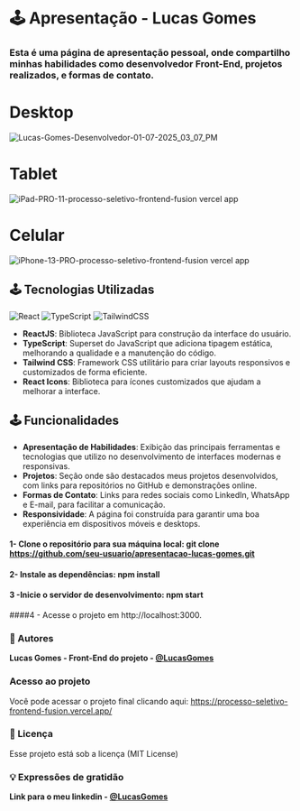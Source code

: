 

# 🕹️ Apresentação - Lucas Gomes

### Esta é uma página de apresentação pessoal, onde compartilho minhas **habilidades** como desenvolvedor Front-End, **projetos** realizados, e formas de contato.</br>
# Desktop
![Lucas-Gomes-Desenvolvedor-01-07-2025_03_07_PM](https://github.com/user-attachments/assets/3ce6f341-4578-4d71-9c8d-7a8c68184a6a)

# Tablet 
![iPad-PRO-11-processo-seletivo-frontend-fusion vercel app](https://github.com/user-attachments/assets/76f1b13a-9105-4350-b66d-84088dc55301)

# Celular
![iPhone-13-PRO-processo-seletivo-frontend-fusion vercel app](https://github.com/user-attachments/assets/80d537d8-2178-4523-a418-98cb6936de22)




## 🕹️ Tecnologias Utilizadas
![React](https://img.shields.io/badge/react-%2320232a.svg?style=for-the-badge&logo=react&logoColor=%2361DAFB) ![TypeScript](https://img.shields.io/badge/typescript-%23007ACC.svg?style=for-the-badge&logo=typescript&logoColor=white) ![TailwindCSS](https://img.shields.io/badge/tailwindcss-%2338B2AC.svg?style=for-the-badge&logo=tailwind-css&logoColor=white)

- **ReactJS**: Biblioteca JavaScript para construção da interface do usuário.</br>
- **TypeScript**: Superset do JavaScript que adiciona tipagem estática, melhorando a qualidade e a manutenção do código.</br>
- **Tailwind CSS**: Framework CSS utilitário para criar layouts responsivos e customizados de forma eficiente.</br>
- **React Icons**: Biblioteca para ícones customizados que ajudam a melhorar a interface.</br>

## 🕹️ Funcionalidades

- **Apresentação de Habilidades**: Exibição das principais ferramentas e tecnologias que utilizo no desenvolvimento de interfaces modernas e responsivas.</br>
- **Projetos**: Seção onde são destacados meus projetos desenvolvidos, com links para repositórios no GitHub e demonstrações online.</br>
- **Formas de Contato**: Links para redes sociais como LinkedIn, WhatsApp e E-mail, para facilitar a comunicação.</br>
- **Responsividade**: A página foi construída para garantir uma boa experiência em dispositivos móveis e desktops.</br>

#### 1- Clone o repositório para sua máquina local: git clone https://github.com/seu-usuario/apresentacao-lucas-gomes.git

#### 2- Instale as dependências: npm install

#### 3 -Inicie o servidor de desenvolvimento: npm start

####4 - Acesse o projeto em http://localhost:3000.


### 👷 Autores

**Lucas Gomes - Front-End do projeto - [@LucasGomes](https://github.com/lucasgomesdacruz)**

### Acesso ao projeto
Você pode acessar o projeto final clicando aqui: <a>https://processo-seletivo-frontend-fusion.vercel.app/</a>

### 📄 Licença
Esse projeto está sob a licença (MIT License)

### 💡 Expressões de gratidão
**Link para o meu linkedin - [@LucasGomes](https://www.linkedin.com/in/lucaass1997)**





